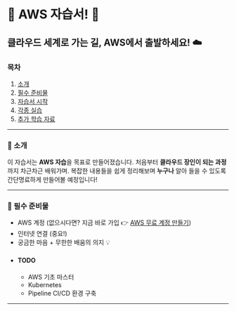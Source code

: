 # 🚀 AWS 자습서! 🚀
## 클라우드 세계로 가는 길, **AWS**에서 출발하세요! ☁️

### 목차
1. [소개](#소개)
2. [필수 준비물](#필수-준비물)
3. [자습서 시작](#자습서-시작)
4. [각종 실습](#각종-실습)
5. [추가 학습 자료](#추가-학습-자료)

---

### 🧐 소개

이 자습서는 **AWS 자습**을 목표로 만들어졌습니다. 처음부터 **클라우드 장인이 되는 과정**까지 차근차근 배워가며. 복잡한 내용들을 쉽게 정리해보며 **누구나** 
알아 들을 수 있도록 간단명료하게 만들어볼 예정입니다!

---

### 🎒 필수 준비물
- AWS 계정 (없으시다면? 지금 바로 가입 👉 [AWS 무료 계정 만들기](https://aws.amazon.com/free/))
- 인터넷 연결 (중요!)
- 궁금한 마음 + 무한한 배움의 의지 💡

###
  - #### TODO
    - AWS 기초 마스터
    - Kubernetes
    - Pipeline CI/CD 환경 구축
---
